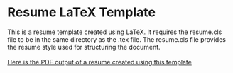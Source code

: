 # Resume LaTeX Template
This is a resume template created using LaTeX. It requires the resume.cls file to be in the same directory as the 
.tex file. The resume.cls file provides the resume style used for structuring the document. <br> <br>
[Here is the PDF output of a resume created using this template
](https://docs.google.com/viewer?url=https://github.com/M4D-SC1ENTIST/Resume-LaTeX/raw/main/resume.pdf)
